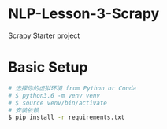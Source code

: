 # NLP-Lesson-3-Scrapy
Scrapy Starter project

# Basic Setup

```bash
# 选择你的虚拟环境 from Python or Conda
# $ python3.6 -m venv venv
# $ source venv/bin/activate
# 安装依赖
$ pip install -r requirements.txt
```

